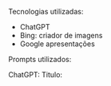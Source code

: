 Tecnologias utilizadas:

- ChatGPT
- Bing: criador de imagens
- Google apresentações


Prompts utilizados:

ChatGPT:
Titulo:

